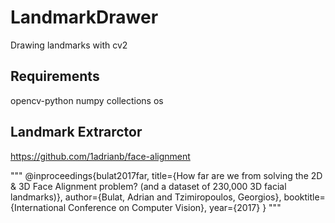 # LandmarkDrawer
Drawing landmarks with cv2

## Requirements
  opencv-python
  numpy
  collections
  os

## Landmark Extrarctor
https://github.com/1adrianb/face-alignment

"""
@inproceedings{bulat2017far,
  title={How far are we from solving the 2D \& 3D Face Alignment problem? (and a dataset of 230,000 3D facial landmarks)},
  author={Bulat, Adrian and Tzimiropoulos, Georgios},
  booktitle={International Conference on Computer Vision},
  year={2017}
}
"""
